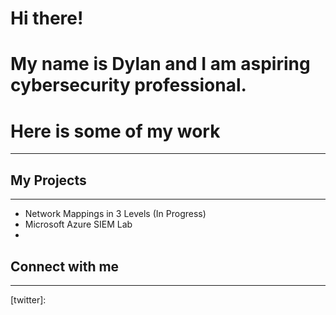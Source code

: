 # Hi there!
# My name is Dylan and I am aspiring cybersecurity professional.
# Here is some of my work
-----

## My Projects
-----

- Network Mappings in 3 Levels (In Progress)
- Microsoft Azure SIEM Lab
- 

## Connect with me
---
[twitter]: 
